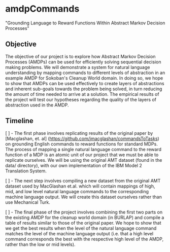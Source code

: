 # amdpCommands #
"Grounding Language to Reward Functions Within Abstract Markov Decision Processes"

## Objective ##
The objective of our project is to explore how Abstract Markov Decision Processes (AMDPs) can be
used for efficiently solving sequential decision making problems. We will demonstrate a system
for natural language understanding by mapping commands to different levels of abstraction in an
example AMDP for Sokoban's Cleanup World domain. In doing so, we hope to show that AMDPs can be
used effectively to create layers of abstractions and inherent sub-goals towards the problem being
solved, in turn reducing the amount of time needed to arrive at a solution. The empirical results
of the project will test our hypotheses regarding the quality of the layers of abstraction used in
the AMDP.


## Timeline ##

[ ] - The first phase involves replicating results of the original paper by [Macglashan, et. al]
      (https://github.com/jmacglashan/commandsToTasks) on grounding English
      commands to reward functions for standard MDPs. The process of mapping a single natural language
      command to the reward function of a MDP is an atomic unit of our project that we must be
      able to replicate ourselves. We will be using the original AMT dataset (found in the data/
      directory), with our own implementation of the IBM Model 2 Translation System.

[ ] - The next step involves compiling a new dataset from the original AMT dataset used by
      MacGlashan et.al. which will contain mappings of high, mid, and low level natural language
      commands to the corresponding machine language output. We will create this dataset ourselves
      rather than use Mechanical Turk.

[ ] - The final phase of the project involves combining the first two parts on the existing AMDP for
      the cleanup world domain (in BURLAP) and compile a table of results similar to those of the original
      paper. We hope to show that we get the best results when the level of the natural language command
      matches the level of the machine language output (i.e. that a high level command corresponds
      the best with the respective high level of the AMDP, rather than the low or mid levels).